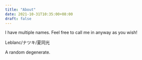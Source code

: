 ```yaml
---
title: "About"
date: 2021-10-31T10:35:00+08:00
draft: false
---
```

I have multiple names. Feel free to call me in anyway as you wish!

Leblanc/ナツキ/夏同光

A random degenerate.
